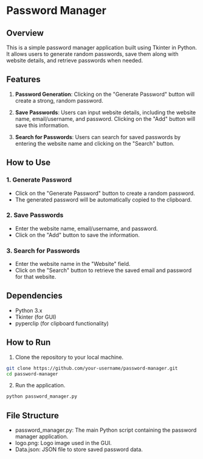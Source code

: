 # Password Manager

## Overview

This is a simple password manager application built using Tkinter in Python. It allows users to generate random passwords, save them along with website details, and retrieve passwords when needed.

## Features

1. **Password Generation**: Clicking on the "Generate Password" button will create a strong, random password.

2. **Save Passwords**: Users can input website details, including the website name, email/username, and password. Clicking on the "Add" button will save this information.

3. **Search for Passwords**: Users can search for saved passwords by entering the website name and clicking on the "Search" button.

## How to Use

### 1. Generate Password

- Click on the "Generate Password" button to create a random password.
- The generated password will be automatically copied to the clipboard.

### 2. Save Passwords

- Enter the website name, email/username, and password.
- Click on the "Add" button to save the information.

### 3. Search for Passwords

- Enter the website name in the "Website" field.
- Click on the "Search" button to retrieve the saved email and password for that website.

## Dependencies

- Python 3.x
- Tkinter (for GUI)
- pyperclip (for clipboard functionality)

## How to Run

1. Clone the repository to your local machine.

```bash
git clone https://github.com/your-username/password-manager.git
cd password-manager
```
2. Run the application.

```bash
python password_manager.py
```
## File Structure
- password_manager.py: The main Python script containing the password manager application.
- logo.png: Logo image used in the GUI.
- Data.json: JSON file to store saved password data.
